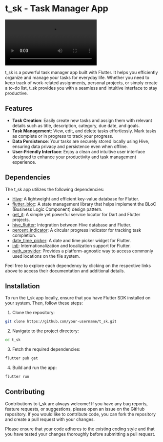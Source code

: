 # t_sk - Task Manager App

![demo](t_sk_demo.mp4)

t_sk is a powerful task manager app built with Flutter. It helps you efficiently organize and manage your tasks for everyday life. Whether you need to keep track of work-related assignments, personal projects, or simply create a to-do list, t_sk provides you with a seamless and intuitive interface to stay productive.

## Features

- **Task Creation**: Easily create new tasks and assign them with relevant details such as title, description, category, due date, and goals.
- **Task Management**: View, edit, and delete tasks effortlessly. Mark tasks as complete or in progress to track your progress.
- **Data Persistence**: Your tasks are securely stored locally using Hive, ensuring data privacy and persistence even when offline.
- **User-Friendly Interface**: Enjoy a clean and intuitive user interface designed to enhance your productivity and task management experience.

## Dependencies

The t_sk app utilizes the following dependencies:

- [Hive](https://pub.dev/packages/hive): A lightweight and efficient key-value database for Flutter.
- [flutter_bloc](https://pub.dev/packages/flutter_bloc): A state management library that helps implement the BLoC (Business Logic Component) design pattern.
- [get_it](https://pub.dev/packages/get_it): A simple yet powerful service locator for Dart and Flutter projects.
- [hive_flutter](https://pub.dev/packages/hive_flutter): Integration between Hive database and Flutter.
- [percent_indicator](https://pub.dev/packages/percent_indicator): A circular progress indicator for tracking task completion.
- [date_time_picker](https://pub.dev/packages/date_time_picker): A date and time picker widget for Flutter.
- [intl](https://pub.dev/packages/intl): Internationalization and localization support for Flutter.
- [path_provider](https://pub.dev/packages/path_provider): Provides a platform-agnostic way to access commonly used locations on the file system.

Feel free to explore each dependency by clicking on the respective links above to access their documentation and additional details.

## Installation

To run the t_sk app locally, ensure that you have Flutter SDK installed on your system. Then, follow these steps:

1. Clone the repository:

```bash
git clone https://github.com/your-username/t_sk.git
```
2. Navigate to the project directory:

```bash
cd t_sk
```
3. Fetch the required dependencies:

```bash
flutter pub get
```
4. Build and run the app:

```bash
flutter run
```

## Contributing

Contributions to t_sk are always welcome! If you have any bug reports, feature requests, or suggestions, please open an issue on the GitHub repository. If you would like to contribute code, you can fork the repository and create a pull request with your changes.

Please ensure that your code adheres to the existing coding style and that you have tested your changes thoroughly before submitting a pull request.
